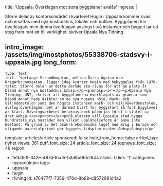 title: 'Uppsala: Överklagan mot stora byggplaner avslås'
ingress: |
  <p>Större delar av kontorsområdet i kvarteret Hugin i Uppsala kommer rivas och ersättas med nya bostadshus, lokaler och butiker. Byggplanen har överklagats men denna överklagan avslogs i två instanser och bygget tar ett steg fram mot att bli verklighet, skriver Upsala Nya Tidning.
  </p>
  
intro_image: /assets/img/mostphotos/55338706-stadsvy-i-uppsala.jpg
long_form:
  -
    type: text
    text: '<p>Längs Strandbogatan, mellan Östra Ågatan och Dragarbrunnsgatan, ligger idag kvarter Hugin med bebyggelse från 1970-talet. Större delar av detta område ska rivas för att ge plats åt bland annat nya bostadshus.&nbsp;</p><p>&nbsp;<br></p><p>Upsala Nya Tidning, UNT, skriver att byggplanerna överklagats av grannar som bland annat hade åsikter om de nya husens höjd. Mark- och miljödomstolen samt den högsta instansen mark- och miljööverdomstolen, avslog överklagan. Det är därmed klart för byggstart så fort bygglovet är klart. Rivningsarbetet beräknas dock påbörjas först i slutet av året.&nbsp;</p><p><br></p><p>På platsen vill Uppsala stad bygga hundratals nya bostäder men vilket upplåtelseform är ännu inte bestämt. På grund av det osäkra ekonomiska läget med krig i Europa och stigande materialpriset gör byggets tidsplan osäker.&nbsp;&nbsp;</p>'
template: articles/article
sponsored: false
hide_from_home: false
artikel_typ: nyhet
views: 361
puff_font_size: 24
article_font_size: 24
topnews_font_size: 48
region:
  - fefb35ff-342e-4974-9cd5-b3d9b06b2644
clicks: 0
link: '1'
categories: nyproduktion
tags:
  - uppsala
  - hugin
  - rivning
id: a76477f7-7359-470d-8b89-d8572981d4a2
